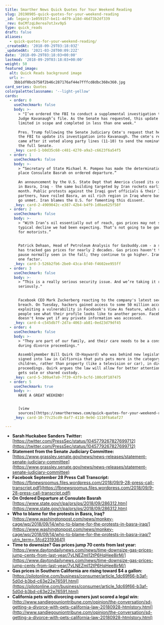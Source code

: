 ```yaml
---
title: Smarther News Quick Quotes for Your Weekend Reading
slug: 20190905-quick-quotes-for-your-weekend-reading
_id: legacy-1e059157-be11-4d79-a18d-46d73b2df339
_rev: 0aCMfzqL0erea7otJxv9p5
type: quick_reads
draft: false
aliases:
  - quick-quotes-for-your-weekend-reading/
_createdAt: '2018-09-29T03:18:03Z'
_updatedAt: '2021-03-28T00:09:22Z'
date: '2018-09-29T03:18:03+00:00'
lastmod: '2018-09-29T03:18:03+00:00'
weight: 50
featured_image:
  alt: Quick Reads background image
  url: >-
    3bb1df0bcb758f2b46c287176af44e7fffcd8dbc360x360.jpg
card_series: Quotes
colorpaletteclassname: '--light-yellow'
cards:
  - order: 0
    useCheckmark: false
    body: >-
      > "I’ve ordered the FBI to conduct a supplemental investigation to update
      Judge Kavanaugh’s file. As the Senate has requested, this update must be
      limited in scope and completed in less than one week."  
        
      Pres. Trump following the Senate Judiciary Cmte's request that he direct
      the FBI to update its investigation into Kavanaugh. The cmte's request
      came after it voted along party lines (11-10) to send the nomination to
      the full Senate.
    _key: card-1-b0d35c68-c481-4270-a9a3-c6623f6a54f5
  - order: 1
    useCheckmark: false
    body: >-
      > “Secretary of State Michael R. Pompeo has made the determination to
      place Consulate Basrah on ordered departure.”  
        
      An announcement by the U.S. State Dept that America closed its consulate
      in Basra, Iraq - the same building targeted by Iran rockets earlier this
      month. Public protests against the Iraqi govt officials & their Iranian
      partners, have roiled Basra, an oil rich region in Iraq where basic needs
      go unmet. Iran blames the U.S. for fomenting this dissent.
    _key: card-2-4909042c-e387-42b4-b4f9-1d0ae625f58f
  - order: 2
    useCheckmark: false
    body: >-
      > "With Iran’s oil essentially out of reach, gas prices may not see the
      typical decline we had been expecting. That’s not going to be good news
      for motorists.”  
        
        
      Patrick Dehaan, Head of Petroleum Analysis for Gasbuddy.com - a site that
      has tracked gas prices for nearly 2 decades. Gas prices haven't taken the
      pause normally seen in the fall; they continue to go higher. Iran is just
      one factor.
    _key: card-3-526b2fb6-2be0-43ca-8f40-f4602ee955ff
  - order: 3
    useCheckmark: false
    body: >-
      > “This is a really serious security issue. And we’re taking it really
      seriously."  
        
        
      Facebook CEO Mark Zuckerberg reacting to the company's latest security
      breach. On Tuesday, hackers gained access to some 50 million accounts by
      exploiting a vulnerability in Facebook's View As feature, which allows
      people see what their profile looks like to another person. Facebook
      doesn't know yet if any private information was accessed.
    _key: card-4-c545db7f-2d7a-4063-ab81-0ed23d79df45
  - order: 4
    useCheckmark: false
    body: >-
      > "They are part of our family, and their care needs to be a consideration
      during divorce proceedings."  
        
      Assemblymember Bill Quirk (D-Hayward) who was behind new legislation just
      signed into law in Calfiornia that puts pets more in the category of
      children, rather than property (like a television or car), in divorce
      proceedings. Quirk argues the law will allow for better attention to who
      gets sole or shared custody.
    _key: card-5-309a47a9-7f39-43f9-bcfd-100c0f107475
  - order: 5
    useCheckmark: true
    body: >-
      HAVE A GREAT WEEKEND!


      [view
      sources](https://smarthernews.com/quick-quotes-for-your-weekend-reading/)
    _key: card-10-77c25cd9-8af7-4110-9e9d-1110f6a6af27

---
```

* **Sarah Huckabee Sanders Twitter:**  
[https://twitter.com/PressSec/status/1045779267827699712](https://twitter.com/PressSec/status/1045779267827699712)
* **Statement from the Senate Judiciary Committee:** [https://www.grassley.senate.gov/news/news-releases/statement-senate-judiciary-committee](https://www.grassley.senate.gov/news/news-releases/statement-senate-judiciary-committee)
* **Facebook September 28 Press Call Transcript:**  
[https://fbnewsroomus.files.wordpress.com/2018/09/9-28-press-call-transcript.pdf](https://fbnewsroomus.files.wordpress.com/2018/09/9-28-press-call-transcript.pdf)
* **On Ordered Departure at Consulate Basrah**  
[https://www.state.gov/r/pa/prs/ps/2018/09/286312.htm](https://www.state.gov/r/pa/prs/ps/2018/09/286312.htm)
* **Who to blame for the protests in Basra, Iraq?**  
[https://www.washingtonpost.com/news/monkey-cage/wp/2018/09/14/who-to-blame-for-the-protests-in-basra-iraq/](https://www.washingtonpost.com/news/monkey-cage/wp/2018/09/14/who-to-blame-for-the-protests-in-basra-iraq/?utm_term=.5fcd23193641)
* **Time to downsize? Gas prices jump 70 cents from last year:**  
[https://www.daytondailynews.com/news/time-downsize-gas-prices-jump-cents-from-last-year/7vLNEZmI12tP6HqHee8irM/](https://www.daytondailynews.com/news/time-downsize-gas-prices-jump-cents-from-last-year/7vLNEZmI12tP6HqHee8irM/)
* **Gas prices in Southern California are rising toward $4 a gallon:**  
[https://pilotonline.com/business/consumer/article_1dc69f66-b3af-5d0d-b3bd-c63e22e76591.html](https://pilotonline.com/business/consumer/article_1dc69f66-b3af-5d0d-b3bd-c63e22e76591.html)
* **California pets with divorcing owners just scored a legal win:**  
[http://www.sandiegouniontribune.com/opinion/the-conversation/sd-getting-a-divorce-with-pets-california-law-20180928-htmlstory.html](http://www.sandiegouniontribune.com/opinion/the-conversation/sd-getting-a-divorce-with-pets-california-law-20180928-htmlstory.html)